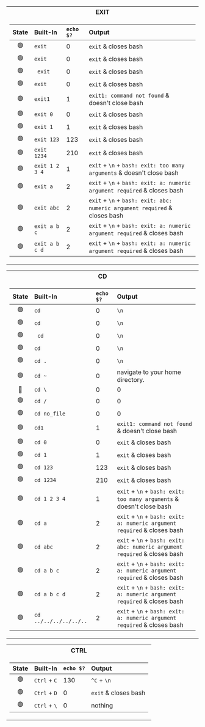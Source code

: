 <div align="center">
<table>
<tr><th>EXIT</th>
<tr><td>

| State | Built-In | `echo $?` | Output |
| :---: | :--- | :--- | :--- |
| 🟢 | `exit`          | 0        | `exit` & closes bash                                                         |
| 🟢 | `exit `         | 0        | `exit` & closes bash                                                         |
| 🟢 | ` exit`         | 0        | `exit` & closes bash                                                         |
| 🟢 | ` exit `        | 0        | `exit` & closes bash                                                         |
| 🟢 | `exit1`         | 1        | `exit1: command not found` & doesn't close bash                              |
| 🟢 | `exit 0`        | 0        | `exit` & closes bash                                                         |
| 🟢 | `exit 1`        | 1        | `exit` & closes bash                                                         |
| 🟢 | `exit 123`      | 123	    | `exit` & closes bash                                                         |
| 🟢 | `exit 1234`     | 210      | `exit` & closes bash                                                         |
| 🟢 | `exit 1 2 3 4`  | 1	      | `exit` + `\n` + `bash: exit: too many arguments` & doesn't close bash        |
| 🟢 | `exit a`        | 2	      | `exit` + `\n` + `bash: exit: a: numeric argument required` & closes bash     |
| 🟢 | `exit abc`      | 2	      | `exit` + `\n` + `bash: exit: abc: numeric argument required` & closes bash   |
| 🟢 | `exit a b c`    | 2	      | `exit` + `\n` + `bash: exit: a: numeric argument required` & closes bash     |
| 🟢 | `exit a b c d`  | 2	      | `exit` + `\n` + `bash: exit: a: numeric argument required` & closes bash     |

</td></tr> </table
</div>
  
<div align="center">
<table>
<tr><th>CD</th>
<tr><td>

| State | Built-In | `echo $?` | Output |
| :---: | :--- | :--- | :--- |
| 🟢 |`cd`                    | 0       | `\n`                                                                        |
| 🟢 |`cd `                   | 0       | `\n`                                                                        |
| 🟢 |` cd`                   | 0       | `\n`                                                                        |
| 🟢 |` cd `                  | 0       | `\n`                                                                        |
| 🟢 |`cd .`                  | 0       | `\n`                                                                        |
| 🟢 |`cd ~`                  | 0       | navigate to your home directory.                                            |
| 🔵 | `cd \`                 | 0       | 0                                                                           |
| 🟢 | `cd /`                 | 0       | 0                                                                           |
| 🟢 | `cd no_file`           | 0       | 0                                                                           |
| 🟢 | `cd1`                  | 1       | `exit1: command not found` & doesn't close bash                             |
| 🟢 | `cd 0`                 | 0       | `exit` & closes bash                                                        |
| 🟢 | `cd 1`                 | 1       | `exit` & closes bash                                                        |
| 🟢 | `cd 123`               | 123	    | `exit` & closes bash                                                        |
| 🟢 | `cd 1234`              | 210     | `exit` & closes bash                                                        |
| 🟢 | `cd 1 2 3 4`           | 1	      | `exit` + `\n` + `bash: exit: too many arguments` & doesn't close bash       |
| 🟢 | `cd a`                 | 2	      | `exit` + `\n` + `bash: exit: a: numeric argument required` & closes bash    |
| 🟢 | `cd abc`               | 2	      | `exit` + `\n` + `bash: exit: abc: numeric argument required` & closes bash  |
| 🟢 | `cd a b c`             | 2	      | `exit` + `\n` + `bash: exit: a: numeric argument required` & closes bash    |
| 🟢 | `cd a b c d`           | 2	      | `exit` + `\n` + `bash: exit: a: numeric argument required` & closes bash    |
| 🟢 | `cd ../../../../../..` | 2	      | `exit` + `\n` + `bash: exit: a: numeric argument required` & closes bash    |

</td></tr> </table
</div>
    
<div align="center">
<table>
<tr><th>CTRL</th>
<tr><td>

| State | Built-In | `echo $?` | Output |
| :---: | :--- | :--- | :--- |
| 🟢 | `Ctrl` + `C`  | 130  | `^C` + `\n`           |
| 🟢 | `Ctrl` + `D`  | 0    | `exit` & closes bash  |
| 🟢 | `Ctrl` + `\`  | 0    | nothing               |

</td></tr> </table
</div>

